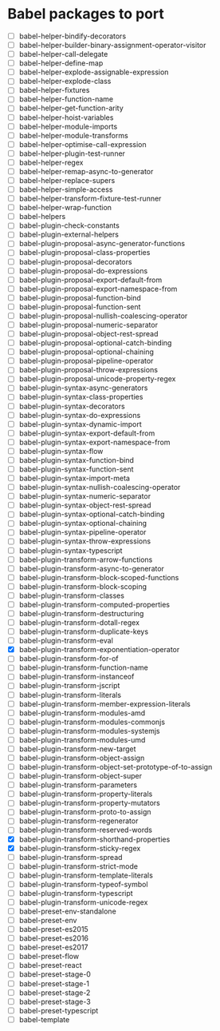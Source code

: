 # Babel packages to port

 - [ ] babel-helper-bindify-decorators
 - [ ] babel-helper-builder-binary-assignment-operator-visitor
 - [ ] babel-helper-call-delegate
 - [ ] babel-helper-define-map
 - [ ] babel-helper-explode-assignable-expression
 - [ ] babel-helper-explode-class
 - [ ] babel-helper-fixtures
 - [ ] babel-helper-function-name
 - [ ] babel-helper-get-function-arity
 - [ ] babel-helper-hoist-variables
 - [ ] babel-helper-module-imports
 - [ ] babel-helper-module-transforms
 - [ ] babel-helper-optimise-call-expression
 - [ ] babel-helper-plugin-test-runner
 - [ ] babel-helper-regex
 - [ ] babel-helper-remap-async-to-generator
 - [ ] babel-helper-replace-supers
 - [ ] babel-helper-simple-access
 - [ ] babel-helper-transform-fixture-test-runner
 - [ ] babel-helper-wrap-function
 - [ ] babel-helpers
 - [ ] babel-plugin-check-constants
 - [ ] babel-plugin-external-helpers
 - [ ] babel-plugin-proposal-async-generator-functions
 - [ ] babel-plugin-proposal-class-properties
 - [ ] babel-plugin-proposal-decorators
 - [ ] babel-plugin-proposal-do-expressions
 - [ ] babel-plugin-proposal-export-default-from
 - [ ] babel-plugin-proposal-export-namespace-from
 - [ ] babel-plugin-proposal-function-bind
 - [ ] babel-plugin-proposal-function-sent
 - [ ] babel-plugin-proposal-nullish-coalescing-operator
 - [ ] babel-plugin-proposal-numeric-separator
 - [ ] babel-plugin-proposal-object-rest-spread
 - [ ] babel-plugin-proposal-optional-catch-binding
 - [ ] babel-plugin-proposal-optional-chaining
 - [ ] babel-plugin-proposal-pipeline-operator
 - [ ] babel-plugin-proposal-throw-expressions
 - [ ] babel-plugin-proposal-unicode-property-regex
 - [ ] babel-plugin-syntax-async-generators
 - [ ] babel-plugin-syntax-class-properties
 - [ ] babel-plugin-syntax-decorators
 - [ ] babel-plugin-syntax-do-expressions
 - [ ] babel-plugin-syntax-dynamic-import
 - [ ] babel-plugin-syntax-export-default-from
 - [ ] babel-plugin-syntax-export-namespace-from
 - [ ] babel-plugin-syntax-flow
 - [ ] babel-plugin-syntax-function-bind
 - [ ] babel-plugin-syntax-function-sent
 - [ ] babel-plugin-syntax-import-meta
 - [ ] babel-plugin-syntax-nullish-coalescing-operator
 - [ ] babel-plugin-syntax-numeric-separator
 - [ ] babel-plugin-syntax-object-rest-spread
 - [ ] babel-plugin-syntax-optional-catch-binding
 - [ ] babel-plugin-syntax-optional-chaining
 - [ ] babel-plugin-syntax-pipeline-operator
 - [ ] babel-plugin-syntax-throw-expressions
 - [ ] babel-plugin-syntax-typescript
 - [ ] babel-plugin-transform-arrow-functions
 - [ ] babel-plugin-transform-async-to-generator
 - [ ] babel-plugin-transform-block-scoped-functions
 - [ ] babel-plugin-transform-block-scoping
 - [ ] babel-plugin-transform-classes
 - [ ] babel-plugin-transform-computed-properties
 - [ ] babel-plugin-transform-destructuring
 - [ ] babel-plugin-transform-dotall-regex
 - [ ] babel-plugin-transform-duplicate-keys
 - [ ] babel-plugin-transform-eval
 - [x] babel-plugin-transform-exponentiation-operator
 - [ ] babel-plugin-transform-for-of
 - [ ] babel-plugin-transform-function-name
 - [ ] babel-plugin-transform-instanceof
 - [ ] babel-plugin-transform-jscript
 - [ ] babel-plugin-transform-literals
 - [ ] babel-plugin-transform-member-expression-literals
 - [ ] babel-plugin-transform-modules-amd
 - [ ] babel-plugin-transform-modules-commonjs
 - [ ] babel-plugin-transform-modules-systemjs
 - [ ] babel-plugin-transform-modules-umd
 - [ ] babel-plugin-transform-new-target
 - [ ] babel-plugin-transform-object-assign
 - [ ] babel-plugin-transform-object-set-prototype-of-to-assign
 - [ ] babel-plugin-transform-object-super
 - [ ] babel-plugin-transform-parameters
 - [ ] babel-plugin-transform-property-literals
 - [ ] babel-plugin-transform-property-mutators
 - [ ] babel-plugin-transform-proto-to-assign
 - [ ] babel-plugin-transform-regenerator
 - [ ] babel-plugin-transform-reserved-words
 - [x] babel-plugin-transform-shorthand-properties
 - [x] babel-plugin-transform-sticky-regex
 - [ ] babel-plugin-transform-spread
 - [ ] babel-plugin-transform-strict-mode
 - [ ] babel-plugin-transform-template-literals
 - [ ] babel-plugin-transform-typeof-symbol
 - [ ] babel-plugin-transform-typescript
 - [ ] babel-plugin-transform-unicode-regex
 - [ ] babel-preset-env-standalone
 - [ ] babel-preset-env
 - [ ] babel-preset-es2015
 - [ ] babel-preset-es2016
 - [ ] babel-preset-es2017
 - [ ] babel-preset-flow
 - [ ] babel-preset-react
 - [ ] babel-preset-stage-0
 - [ ] babel-preset-stage-1
 - [ ] babel-preset-stage-2
 - [ ] babel-preset-stage-3
 - [ ] babel-preset-typescript
 - [ ] babel-template
